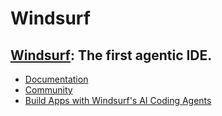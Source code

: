 # **Windsurf**

## [Windsurf](https://codeium.com/windsurf): The first agentic IDE.

- [Documentation](https://docs.windsurf.com/windsurf/getting-started)
- [Community](https://discord.com/invite/GjCYNGChrw)
- [Build Apps with Windsurf's AI Coding Agents](https://learn.deeplearning.ai/courses/build-apps-with-windsurfs-ai-coding-agent)
